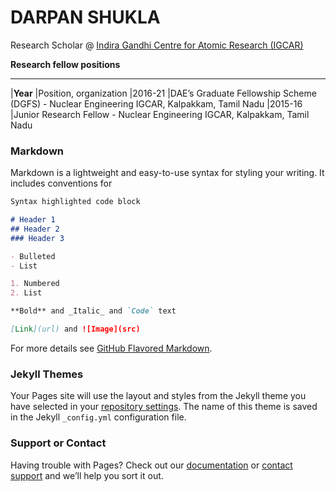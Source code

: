 # DARPAN SHUKLA

Research Scholar @ [Indira Gandhi Centre for Atomic Research (IGCAR)](http://www.igcar.gov.in)

**Research fellow positions**
***

|**Year**                 |Position, organization
|2016-21                  |DAE’s Graduate Fellowship Scheme (DGFS) - Nuclear Engineering IGCAR, Kalpakkam, Tamil Nadu
|2015-16                  |Junior Research Fellow - Nuclear Engineering IGCAR, Kalpakkam, Tamil Nadu


### Markdown

Markdown is a lightweight and easy-to-use syntax for styling your writing. It includes conventions for

```markdown
Syntax highlighted code block

# Header 1
## Header 2
### Header 3

- Bulleted
- List

1. Numbered
2. List

**Bold** and _Italic_ and `Code` text

[Link](url) and ![Image](src)
```

For more details see [GitHub Flavored Markdown](https://guides.github.com/features/mastering-markdown/).

### Jekyll Themes

Your Pages site will use the layout and styles from the Jekyll theme you have selected in your [repository settings](https://github.com/darpanshukla/darpan.github.io/settings/pages). The name of this theme is saved in the Jekyll `_config.yml` configuration file.

### Support or Contact

Having trouble with Pages? Check out our [documentation](https://docs.github.com/categories/github-pages-basics/) or [contact support](https://support.github.com/contact) and we’ll help you sort it out.



